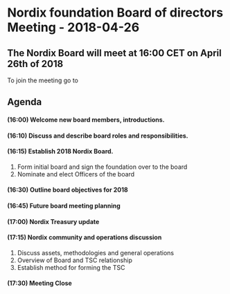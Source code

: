 # Nordix foundation Board of directors Meeting - 2018-04-26

## The Nordix Board will meet at 16:00 CET on April 26th of 2018
To join the meeting go to <add link here>
  
##  Agenda
#### (16:00) Welcome new board members, introductions.
#### (16:10) Discuss and describe board roles and responsibilities.
#### (16:15) Establish 2018 Nordix Board.
  1. Form initial board and sign the foundation over to the board
  1. Nominate and elect Officers of the board
#### (16:30) Outline board objectives for 2018
#### (16:45) Future board meeting planning 
#### (17:00) Nordix Treasury update
#### (17:15) Nordix community and operations discussion
  1. Discuss assets, methodologies and general operations
  1. Overview of Board and TSC relationship
  1. Establish method for forming the TSC
#### (17:30) Meeting Close

